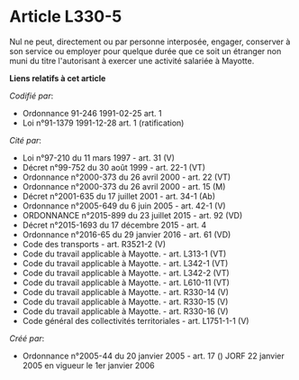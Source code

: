 # Article L330-5

Nul ne peut, directement ou par personne interposée, engager, conserver à son service ou employer pour quelque durée que ce
soit un étranger non muni du titre l'autorisant à exercer une activité salariée à Mayotte.

**Liens relatifs à cet article**

_Codifié par_:

  - Ordonnance 91-246 1991-02-25 art. 1
  - Loi n°91-1379 1991-12-28 art. 1 (ratification)

_Cité par_:

  - Loi n°97-210 du 11 mars 1997 - art. 31 (V)
  - Décret n°99-752 du 30 août 1999 - art. 22-1 (VT)
  - Ordonnance n°2000-373 du 26 avril 2000 - art. 22 (VT)
  - Ordonnance n°2000-373 du 26 avril 2000 - art. 15 (M)
  - Décret n°2001-635 du 17 juillet 2001 - art. 34-1 (Ab)
  - Ordonnance n°2005-649 du 6 juin 2005 - art. 42-1 (V)
  - ORDONNANCE n°2015-899 du 23 juillet 2015 - art. 92 (VD)
  - Décret n°2015-1693 du 17 décembre 2015 - art. 4
  - Ordonnance n°2016-65 du 29 janvier 2016 - art. 61 (VD)
  - Code des transports - art. R3521-2 (V)
  - Code du travail applicable à Mayotte. - art. L313-1 (VT)
  - Code du travail applicable à Mayotte. - art. L342-1 (VT)
  - Code du travail applicable à Mayotte. - art. L342-2 (VT)
  - Code du travail applicable à Mayotte. - art. L610-11 (VT)
  - Code du travail applicable à Mayotte. - art. R330-14 (V)
  - Code du travail applicable à Mayotte. - art. R330-15 (V)
  - Code du travail applicable à Mayotte. - art. R330-16 (V)
  - Code général des collectivités territoriales - art. L1751-1-1 (V)

_Créé par_:

  - Ordonnance n°2005-44 du 20 janvier 2005 - art. 17 () JORF 22 janvier 2005 en vigueur le 1er janvier 2006
